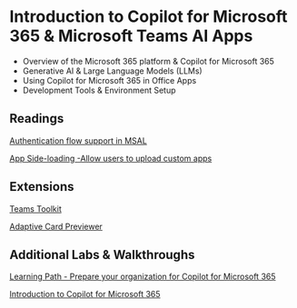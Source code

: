 # Introduction to Copilot for Microsoft 365 & Microsoft Teams AI Apps

- Overview of the Microsoft 365 platform & Copilot for Microsoft 365
- Generative AI & Large Language Models (LLMs)
- Using Copilot for Microsoft 365 in Office Apps 
- Development Tools & Environment Setup

## Readings

[Authentication flow support in MSAL](https://learn.microsoft.com/en-us/entra/identity-platform/msal-authentication-flows)

[App Side-loading -Allow users to upload custom apps](https://learn.microsoft.com/en-us/microsoftteams/teams-custom-app-policies-and-settings#allow-users-to-upload-custom-apps)

## Extensions

[Teams Toolkit](https://marketplace.visualstudio.com/items?itemName=TeamsDevApp.ms-teams-vscode-extension)

[Adaptive Card Previewer](https://marketplace.visualstudio.com/items?itemName=TeamsDevApp.vscode-adaptive-cards)

## Additional Labs & Walkthroughs

[Learning Path - Prepare your organization for Copilot for Microsoft 365](https://learn.microsoft.com/en-us/training/paths/prepare-your-organization-microsoft-365-copilot/)

[Introduction to Copilot for Microsoft 365](https://learn.microsoft.com/en-us/training/modules/introduction-microsoft-365-copilot/)